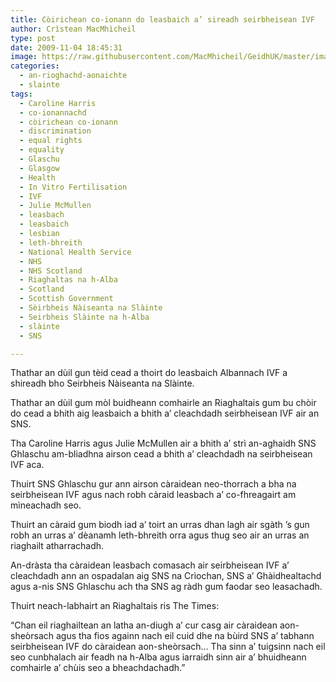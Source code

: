 ```yaml
---
title: Còirichean co-ionann do leasbaich a’ sireadh seirbheisean IVF
author: Crìstean MacMhìcheil
type: post
date: 2009-11-04 18:45:31
image: https://raw.githubusercontent.com/MacMhicheil/GeidhUK/master/images/2009-11-04-coirichean-co-ionann-do-leasbaich-a-sireadh-seirbheisean-ivf.jpg
categories:
  - an-rioghachd-aonaichte
  - slainte
tags:
  - Caroline Harris
  - co-ionannachd
  - còirichean co-ionann
  - discrimination
  - equal rights
  - equality
  - Glaschu
  - Glasgow
  - Health
  - In Vitro Fertilisation
  - IVF
  - Julie McMullen
  - leasbach
  - leasbaich
  - lesbian
  - leth-bhreith
  - National Health Service
  - NHS
  - NHS Scotland
  - Riaghaltas na h-Alba
  - Scotland
  - Scottish Government
  - Sèirbheis Nàiseanta na Slàinte
  - Seirbheis Slàinte na h-Alba
  - slàinte
  - SNS

---
```

Thathar an dùil gun tèid cead a thoirt do leasbaich Albannach IVF a shireadh bho Seirbheis Nàiseanta na Slàinte.

<!--more-->

Thathar an dùil gum mòl buidheann comhairle an Riaghaltais gum bu chòir do cead a bhith aig leasbaich a bhith a&#8217; cleachdadh seirbheisean IVF air an SNS.

Tha Caroline Harris agus Julie McMullen air a bhith a&#8217; strì an-aghaidh SNS Ghlaschu am-bliadhna airson cead a bhith a&#8217; cleachdadh na seirbheisean IVF aca.

Thuirt SNS Ghlaschu gur ann airson càraidean neo-thorrach a bha na seirbheisean IVF agus nach robh càraid leasbach a&#8217; co-fhreagairt am mìneachadh seo.

Thuirt an càraid gum biodh iad a&#8217; toirt an urras dhan lagh air sgàth &#8217;s gun robh an urras a&#8217; dèanamh leth-bhreith orra agus thug seo air an urras an riaghailt atharrachadh.

An-dràsta tha càraidean leasbach comasach air seirbheisean IVF a&#8217; cleachdadh ann an ospadalan aig SNS na Crìochan, SNS a&#8217; Ghàidhealtachd agus a-nis SNS Ghlaschu ach tha SNS ag ràdh gum faodar seo leasachadh.

Thuirt neach-labhairt an Riaghaltais ris The Times:

&#8220;Chan eil riaghailtean an latha an-diugh a&#8217; cur casg air càraidean aon-sheòrsach agus tha fios againn nach eil cuid dhe na bùird SNS a&#8217; tabhann seirbheisean IVF do càraidean aon-sheòrsach&#8230; Tha sinn a&#8217; tuigsinn nach eil seo cunbhalach air feadh na h-Alba agus iarraidh sinn air a&#8217; bhuidheann comhairle a&#8217; chùis seo a bheachdachadh.&#8221;
